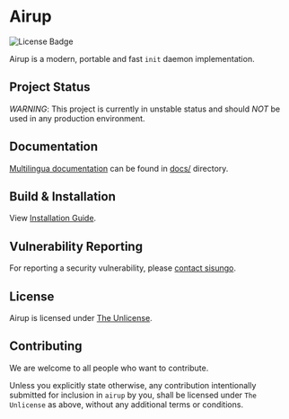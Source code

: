 # Airup
![License Badge](https://img.shields.io/badge/license-Unlicense-blue)

Airup is a modern, portable and fast `init` daemon implementation.

## Project Status
*WARNING*: This project is currently in unstable status and should *NOT* be used in any production environment.

## Documentation
[Multilingua documentation](docs/README.md) can be found in [docs/](docs/) directory.

## Build & Installation
View [Installation Guide](INSTALL.md).

## Vulnerability Reporting
For reporting a security vulnerability, please [contact sisungo](mailto:sisungo@icloud.com).

## License
Airup is licensed under [The Unlicense](LICENSE).

## Contributing
We are welcome to all people who want to contribute.

Unless you explicitly state otherwise, any contribution intentionally submitted for inclusion in `airup` by you, shall be
licensed under `The Unlicense` as above, without any additional terms or conditions.